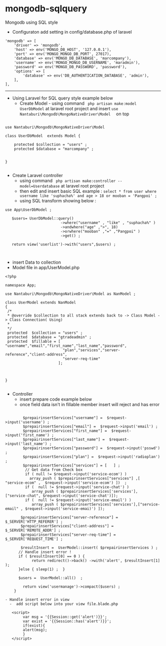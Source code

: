 # mongodb-sqlquery
Mongodb using SQL style 
- Configuraton  add setting in config/database.php of laravel
````
'mongodb' => [
    'driver' => 'mongodb',
    'host' => env('MONGO_DB_HOST', '127.0.0.1'),
    'port' => env('MONGO_MONGO_DB_PORT', 27017),
    'database' => env('MONGO_DB_DATABASE', 'marcompany'),
    'username' => env('MONGO_MONGO_DB_USERNAME', 'maradmin'),
    'password' => env('MONGO_DB_PASSWORD', 'password'),
    'options' => [     
        'database' => env('DB_AUTHENTICATION_DATABASE', 'admin'),
    ],
],

````
__________

- Using Laravel for SQL query style  example below 
    - Create Model - using command `  php artisan make:model UserDbModel ` at laravel root project 
      and insert ` use Nantaburi\Mongodb\MongoNativeDriver\Model   ` on top
````

use Nantaburi\Mongodb\MongoNativeDriver\Model 

class UserDbModel  extends Model {

    protected $collection = "users" ;
    protected $database = "marcompany" ;


}


````
- Create Laravel controller 
   - using command `  php artisan make:controller --model=Userdatabase ` at laravel root project 
   - then edit and insert basic SQL  example :
      ` select * from user where  username like 'suphacha%' and age > 18 or mooban = 'Pangpoi' ; `
   - using SQL transform showing  below : 
 ````
 use App\UserDbModel ; 
 
    $users= UserDbModel::query()
                          ->where("username" , "like" , "suphacha%" )
                          ->andwhere("age" ,">", 18)
                          ->orwhere("mooban" ,"=" ,"Pangpoi" )
                          ->get() ;
                          
    return view('userlist')->with("users",$users) ; 
                          
                          
 
 ````
 - insert Data to collection 
  - Model  file in app/UserModel.php
  ````
  <?php

namespace App;

use Nantaburi\Mongodb\MongoNativeDriver\Model as NanModel ;

class UserModel extends NanModel
{  
   /*
   * @override $collection to all stack extends back to -> Class Model -> Class Connection( Using)
   * 
   */ 
   protected  $collection = "users" ;  
   protected  $database = "gtradeadmin" ;  
   protected  $fillable = [ "username","email","first_name","last_name","password",
                            "plan","services","server-reference","client-address",
                            "server-req-time"
                          ];  
  

 
}


````

 - Controller 
     - insert prepare code example below 
     - once field data isn't in fillable member insert will reject and has error 

````

        $prepairinsertServices["username"] =  $request->input('username') ;
        $prepairinsertServices["email"] =  $request->input('email') ;
        $prepairinsertServices["first_name"] =  $request->input('first_name') ;
        $prepairinsertServices["last_name"] =  $request->input('last_name') ;
        $prepairinsertServices["password"] =  $request->input('psswd') ;
        $prepairinsertServices["plan"] =  $request->input('radioplan') ;
        $prepairinsertServices["services"] = [   ] ;
         // Get data from Check box 
         if ( null != $request->input('service-ecom') ) 
           array_push ( $prepairinsertServices["services"] ,[ "service-ecom" ,  $request->input('service-ecom') ])  ; 
         if (  null != $request->input('service-chat') )
            array_push ( $prepairinsertServices['services'], ["service-chat", $request->input('service-chat')]);
         if (  null != $request->input('service-email') )
            array_push ( $prepairinsertServices['services'],["service-email" , $request->input('service-emai)') ]);
  
       $prepairinsertServices["server-reference"] = $_SERVER['HTTP_REFERER'] ;
       $prepairinsertServices["client-address"] = $_SERVER['REMOTE_ADDR'] ;
       $prepairinsertServices["server-req-time"] = $_SERVER['REQUEST_TIME'] ; 

       $resultInsert =  UserModel::insert( $prepairinsertServices ) ;  
      // Handle insert error !
      if ( $resultInsert[0] == 0 ) {
            return redirect()->back() ->with('alert', $resultInsert[1] );
      }else { sleep(1) ;  }

      $users =  UserModel::all()  ; 
      
        return view('usermanage')->compact($users) ; 
    } 

````
    - Handle insert error in view
      -  add script below into your view file.blade.php

````
   <script>
        var msg = '{{Session::get('alert')}}';
        var exist = '{{Session::has('alert')}}';
        if(exist){
        alert(msg);
        }
   </script>
     
````
    
 
